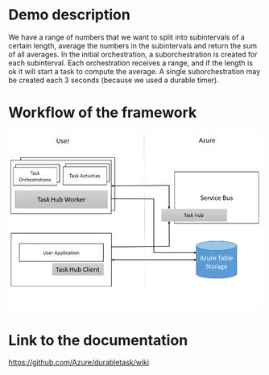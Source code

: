 # Demo description
We have a range of numbers that we want to split into subintervals of a certain length, average the numbers in the subintervals and return the sum of all averages.
In the initial orchestration, a suborchestration is created for each subinterval. Each orchestration receives a range, and if the length is ok it will start a task to compute the average. A single suborchestration may be created each 3 seconds (because we used a durable timer). 

# Workflow of the framework 
<img src="framework schema.png">

# Link to the documentation
https://github.com/Azure/durabletask/wiki
